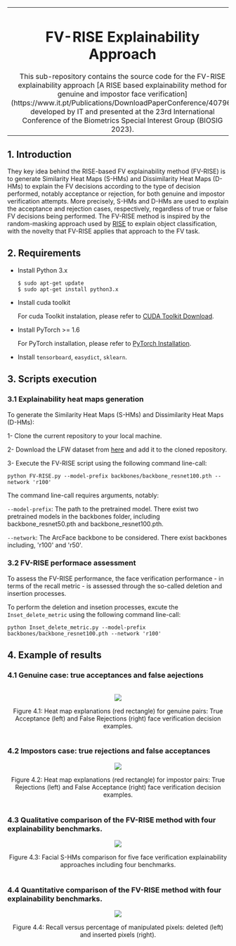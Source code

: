 <table><td align="center" width="9999">

  <h1 align="center"> FV-RISE Explainability Approach </h1>
  This sub-repository contains the source code for the FV-RISE explainability approach [A RISE based explainability method for genuine and impostor face verification](https://www.it.pt/Publications/DownloadPaperConference/40796) developed by IT and presented at the 23rd International Conference of the Biometrics Special Interest Group (BIOSIG 2023).


  
</td></table>
<table>

 ## 1. Introduction

 They key idea behind the RISE-based FV explainability method (FV-RISE) is to generate Similarity Heat Maps (S-HMs) and Dissimilarity Heat Maps (D-HMs) to explain the FV decisions according to the type of decision  performed, notably acceptance or rejection, for both genuine and impostor verification attempts. More precisely, S-HMs and D-HMs are used to explain the acceptance and rejection cases, respectively, regardless of true or false FV decisions being performed. The FV-RISE method is inspired by the random-masking approach used by [RISE](https://arxiv.org/pdf/1806.07421.pdf) to explain object classification, with the novelty that FV-RISE applies that approach to the FV task. 

 ## 2. Requirements
- Install Python 3.x

     `$ sudo apt-get update` \
     `$ sudo apt-get install python3.x`
     
- Install cuda toolkit

     For cuda Toolkit instalation, please refer to [CUDA Toolkit Download](https://developer.nvidia.com/cuda-toolkit-archive).
  
- Install PyTorch >= 1.6
   
     For PyTorch installation, please refer to [PyTorch Installation](https://gitlab.eurecom.fr/xaiface_project/xaiface_private/xaiface_face_recognition_pipelines/-/blob/master/Face_processing_tools/Recognition/ArcFace/Pytorch_install.md?ref_type=heads).

- Install `tensorboard`, `easydict`, `sklearn`.

## 3. Scripts execution
### 3.1  Explainability heat maps generation

To generate the Similarity Heat Maps (S-HMs) and Dissimilarity Heat Maps (D-HMs):

1- Clone the current repository to your local machine.

2- Download the LFW dataset from [here](https://drive.google.com/drive/folders/1QAZEFkM7iADo5FAC8Z3kepDdLJ_sRovm) and add it to the cloned repository.

3- Execute the FV-RISE script using the following command line-call:

`python FV-RISE.py --model-prefix backbones/backbone_resnet100.pth --network 'r100'`

The command line-call requires arguments, notably:

`--model-prefix`: The path to the pretrained model. There exist two pretrained models in the backbones folder, including backbone_resnet50.pth and backbone_resnet100.pth.

`--network`: The ArcFace backbone to be considered. There exist backbones including, 'r100' and 'r50'.

### 3.2  FV-RISE performace assessment
To assess the FV-RISE performance, the face verification performance - in terms of the recall metric - is assessed through the so-called deletion and insertion processes.

To perform the deletion and insetion processes, excute the `Inset_delete_metric` using the following command line-call:


`python Inset_delete_metric.py --model-prefix backbones/backbone_resnet100.pth --network 'r100'`


 ## 4. Example of results

### 4.1  Genuine case: true acceptances and false aejections


<table>
  

<p align="center">
<img src="https://drive.google.com/file/d/1XMnvVuUaD4S9zduuJW7RI-JM5LYBWA_p/view?usp=drive_link">

</p>
<figcaption align="center">Figure 4.1: Heat map explanations (red rectangle) for genuine pairs: True Acceptance (left) and False Rejections (right) face verification decision examples.
</figcaption>
</table>


<table>

### 4.2   Impostors case: true rejections and false acceptances

<p align="center">
<img src="https://drive.google.com/uc?export=view&id=1QVgWLRAEXswlvhZnaTuhJjrxLGaXFkFg">
</p>
<figcaption align="center">Figure 4.2: Heat map explanations (red rectangle) for impostor pairs: True Rejections (left) and False Acceptance (right) face verification decision examples.

</figcaption>
</table>

<table>

### 4.3   Qualitative comparison of the FV-RISE method with four explainability benchmarks. 

<p align="center">
<img src="https://drive.google.com/uc?export=view&id=1owIjMExizyZh_k4GqyelRSE004G7OKAS">
</p>

<figcaption align="center">Figure 4.3: Facial S-HMs comparison for five face verification explainability approaches including four benchmarks.
</table>

### 4.4   Quantitative comparison of the FV-RISE method with four explainability benchmarks. 

<p align="center">
<img src="https://drive.google.com/uc?export=view&id=1uQFss-7dTgVYIZJxK3rSWMONTxvDvq_W">
</p>

<figcaption align="center">Figure 4.4: Recall versus percentage of manipulated pixels: deleted (left) and inserted pixels (right).

</table>





